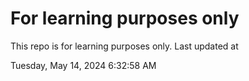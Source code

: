 # For learning purposes only
This repo is for learning purposes only.
Last updated at

Tuesday, May 14, 2024 6:32:58 AM


